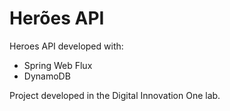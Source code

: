 # Herões API

Heroes API developed with:
* Spring Web Flux
* DynamoDB

Project developed in the Digital Innovation One lab.